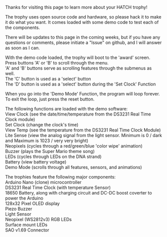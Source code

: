 Thanks for visiting this page to learn more about your HATCH trophy!  

The trophy uses open source code and hardware, so please hack it to make it do what you want.  It comes loaded with some demo code to test each of the components.  

There will be updates to this page in the coming weeks, but if you have any questions or comments, please initiate a "Issue" on github, and I will answer as soon as I can.  

With the demo code loaded, the trophy will boot to the 'award' screen.  
Press buttons 'A' or 'B' to scroll through the menu.  
'A' and 'B' buttons serve as scrolling features through the submenus as well.  
The 'C' button is used as a 'select' button  
The 'D' button is used as a 'select' button during the 'Set Clock' Function  

When you go into the 'Demo Mode' Function, the program will loop forever.  To exit the loop, just press the reset button.  
  
The following functions are loaded with the demo software:  
View Clock (see the date/time/temperature from the DS3231 Real Time Clock module)  
Set Clock (change the clock's time)  
View Temp (see the temperature from the DS3231 Real Time Clock Module)  
Lite Sense (view the analog signal from the light sensor.  Minimum is 0 / dark and Maximum is 1023 / very very bright)  
Neopixels (cycles through a red/green/blue 'color wipe' animation)  
Buzzer (plays the Super Mario theme song)  
LEDs (cycles through LEDs on the DNA strand)  
Battery (view battery voltage)  
Demo Mode (scrolls through all features, sensors, and animations)  
  
The trophies feature the following major components:  
Arduino Nano (clone) microcontroller  
DS3231 Real Time Clock (with temperature Sensor)  
18650 Battery, along with charging circuit and DC-DC boost coverter to power the Arduino  
128x32 Pixel OLED display  
Piezo Buzzer  
Light Sensor  
Neopixel (WS2812v3) RGB LEDs  
Surface mount LEDs  
SAO v1.69 Connector  




